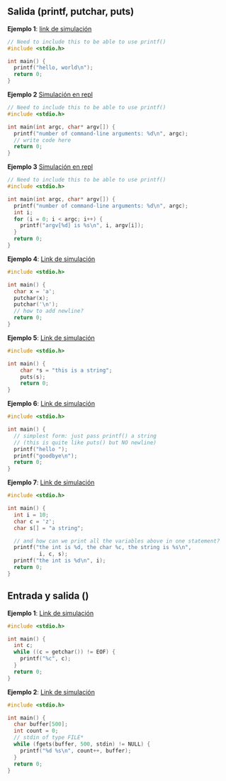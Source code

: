 

## Salida (printf, putchar, puts) ##

**Ejemplo 1**: [link de simulación](http://www.pythontutor.com/c.html#code=//%20Need%20to%20include%20this%20to%20be%20able%20to%20use%20printf%28%29%0A%23include%20%3Cstdio.h%3E%0A%0Aint%20main%28%29%20%7B%0A%20%20printf%28%22hello,%20world%5Cn%22%29%3B%0A%20%20return%200%3B%0A%7D&curInstr=0&mode=display&origin=opt-frontend.js&py=c&rawInputLstJSON=%5B%5D)

```C
// Need to include this to be able to use printf()
#include <stdio.h>

int main() {
  printf("hello, world\n");
  return 0;
}

```

**Ejemplo 2** [Simulación en repl](https://repl.it/@HENRYALBERTOALB/example1)

```C
// Need to include this to be able to use printf()
#include <stdio.h>

int main(int argc, char* argv[]) {
  printf("number of command-line arguments: %d\n", argc);
  // write code here
  return 0;
}
```

**Ejemplo 3** [Simulación en repl](https://repl.it/@HENRYALBERTOALB/example2)

```C
// Need to include this to be able to use printf()
#include <stdio.h>

int main(int argc, char* argv[]) {
  printf("number of command-line arguments: %d\n", argc);
  int i;
  for (i = 0; i < argc; i++) {
    printf("argv[%d] is %s\n", i, argv[i]);
  }
  return 0;
}
```

**Ejemplo 4**: [Link de simulación](http://www.pythontutor.com/c.html#code=%23include%20%3Cstdio.h%3E%0A%0Aint%20main%28%29%20%7B%0A%20%20char%20x%20%3D%20'a'%3B%0A%20%20putchar%28x%29%3B%0A%20%20putchar%28'%5Cn'%29%3B%0A%20%20//%20how%20to%20add%20newline%3F%0A%20%20return%200%3B%0A%7D&curInstr=0&mode=display&origin=opt-frontend.js&py=c&rawInputLstJSON=%5B%5D)

```C
#include <stdio.h>

int main() {
  char x = 'a';
  putchar(x);
  putchar('\n');
  // how to add newline?
  return 0;
}
```

**Ejemplo 5**: [Link de simulación](http://www.pythontutor.com/c.html#code=%23include%20%3Cstdio.h%3E%0A%0Aint%20main%28%29%20%7B%0A%20%20%20%20char%20*s%20%3D%20%22this%20is%20a%20string%22%3B%0A%20%20%20%20puts%28s%29%3B%0A%20%20%20%20return%200%3B%0A%7D&curInstr=0&mode=display&origin=opt-frontend.js&py=c&rawInputLstJSON=%5B%5D)

```C
#include <stdio.h>

int main() {
    char *s = "this is a string";
    puts(s);
    return 0;
}
```

**Ejemplo 6**: [Link de simulación](http://www.pythontutor.com/c.html#code=%23include%20%3Cstdio.h%3E%0A%0Aint%20main%28%29%20%7B%0A%20%20//%20simplest%20form%3A%20just%20pass%20printf%28%29%20a%20string%0A%20%20//%20%28this%20is%20quite%20like%20puts%28%29%20but%20NO%20newline%29%0A%20%20printf%28%22hello%20%22%29%3B%0A%20%20printf%28%22goodbye%5Cn%22%29%3B%0A%20%20return%200%3B%0A%7D&curInstr=0&mode=display&origin=opt-frontend.js&py=c&rawInputLstJSON=%5B%5D)

```C
#include <stdio.h>

int main() {
  // simplest form: just pass printf() a string
  // (this is quite like puts() but NO newline)
  printf("hello ");
  printf("goodbye\n");
  return 0;
}
```

**Ejemplo 7**: [Link de simulación](http://www.pythontutor.com/c.html#code=%23include%20%3Cstdio.h%3E%0A%0Aint%20main%28%29%20%7B%0A%20%20int%20i%20%3D%2010%3B%0A%20%20char%20c%20%3D%20'z'%3B%0A%20%20char%20s%5B%5D%20%3D%20%22a%20string%22%3B%0A%0A%20%20//%20and%20how%20can%20we%20print%20all%20the%20variables%20above%20in%20one%20statement%3F%0A%20%20printf%28%22the%20int%20is%20%25d,%20the%20char%20%25c,%20the%20string%20is%20%25s%5Cn%22,%0A%20%20%20%20%20%20%20%20%20%20%20i,%20c,%20s%29%3B%0A%20%20printf%28%22the%20int%20is%20%25d%5Cn%22,%20i%29%3B%0A%20%20return%200%3B%0A%7D&curInstr=0&mode=display&origin=opt-frontend.js&py=c&rawInputLstJSON=%5B%5D)

```C
#include <stdio.h>

int main() {
  int i = 10;
  char c = 'z';
  char s[] = "a string";

  // and how can we print all the variables above in one statement?
  printf("the int is %d, the char %c, the string is %s\n",
 	      i, c, s);
  printf("the int is %d\n", i);
  return 0;
}
```

## Entrada y salida () ##

**Ejemplo 1**: [Link de simulación](repl)

```C
#include <stdio.h>

int main() {
  int c;
  while ((c = getchar()) != EOF) {
    printf("%c", c); 
  }
  return 0;
}

```

**Ejemplo 2**: [Link de simulación](repl)

```C
#include <stdio.h>

int main() {
  char buffer[500];
  int count = 0;
  // stdin of type FILE*
  while (fgets(buffer, 500, stdin) != NULL) {
	printf("%d %s\n", count++, buffer);
  }
  return 0;
}
```

